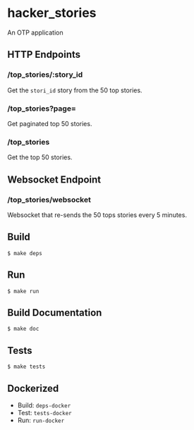 hacker_stories
=====

An OTP application 

HTTP Endpoints
----

### /top_stories/:story_id

Get the `stori_id` story from the 50 top stories.

### /top_stories?page=<page-number>

Get paginated top 50 stories.

### /top_stories

Get the top 50 stories.

Websocket Endpoint
---

### /top_stories/websocket

Websocket that re-sends the 50 tops stories every 5 minutes.

Build
-----

	$ make deps
	
Run
----

	$ make run
	

Build Documentation
----

	$ make doc

Tests 
-----

	$ make tests

Dockerized
----
* Build: `deps-docker`
* Test:  `tests-docker`
* Run:   `run-docker`
